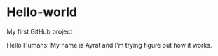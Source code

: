 # Hello-world
My first GitHub project

Hello Humans!
My name is Ayrat and I'm trying figure out how it works.
